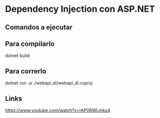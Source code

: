 # Dependency Injection con ASP.NET

Comandos a ejecutar
----

## Para compilarlo

dotnet build

## Para correrlo

dotnet run -p ./webapi_di/webapi_di.csproj

Links
----

https://www.youtube.com/watch?v=rAP0RWLmko4
